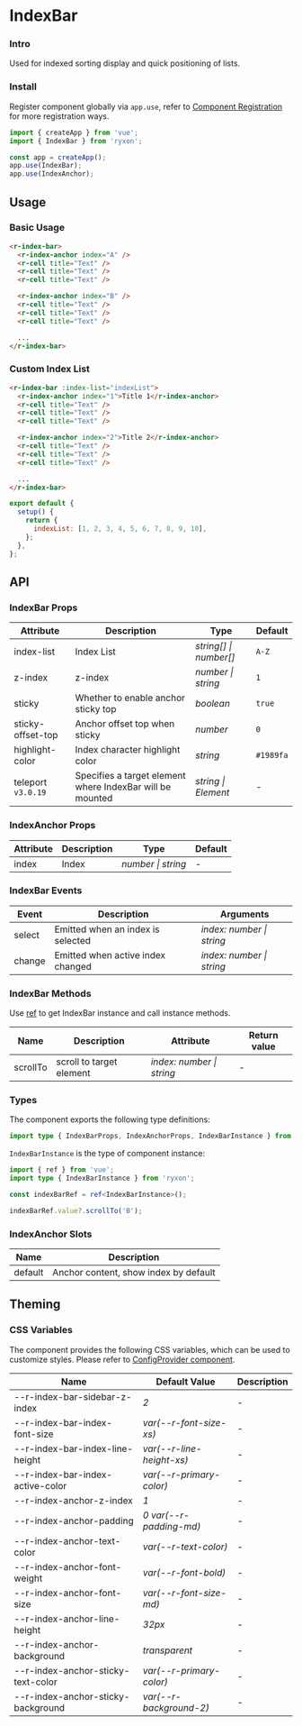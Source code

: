 # IndexBar

### Intro

Used for indexed sorting display and quick positioning of lists.

### Install

Register component globally via `app.use`, refer to [Component Registration](#/en-US/advanced-usage#zu-jian-zhu-ce) for more registration ways.

```js
import { createApp } from 'vue';
import { IndexBar } from 'ryxon';

const app = createApp();
app.use(IndexBar);
app.use(IndexAnchor);
```

## Usage

### Basic Usage

```html
<r-index-bar>
  <r-index-anchor index="A" />
  <r-cell title="Text" />
  <r-cell title="Text" />
  <r-cell title="Text" />

  <r-index-anchor index="B" />
  <r-cell title="Text" />
  <r-cell title="Text" />
  <r-cell title="Text" />

  ...
</r-index-bar>
```

### Custom Index List

```html
<r-index-bar :index-list="indexList">
  <r-index-anchor index="1">Title 1</r-index-anchor>
  <r-cell title="Text" />
  <r-cell title="Text" />
  <r-cell title="Text" />

  <r-index-anchor index="2">Title 2</r-index-anchor>
  <r-cell title="Text" />
  <r-cell title="Text" />
  <r-cell title="Text" />

  ...
</r-index-bar>
```

```js
export default {
  setup() {
    return {
      indexList: [1, 2, 3, 4, 5, 6, 7, 8, 9, 10],
    };
  },
};
```

## API

### IndexBar Props

| Attribute | Description | Type | Default |
| --- | --- | --- | --- |
| index-list | Index List | _string[] \| number[]_ | `A-Z` |
| z-index | z-index | _number \| string_ | `1` |
| sticky | Whether to enable anchor sticky top | _boolean_ | `true` |
| sticky-offset-top | Anchor offset top when sticky | _number_ | `0` |
| highlight-color | Index character highlight color | _string_ | `#1989fa` |
| teleport `v3.0.19` | Specifies a target element where IndexBar will be mounted | _string \| Element_ | - |

### IndexAnchor Props

| Attribute | Description | Type               | Default |
| --------- | ----------- | ------------------ | ------- |
| index     | Index       | _number \| string_ | -       |

### IndexBar Events

| Event  | Description                       | Arguments                 |
| ------ | --------------------------------- | ------------------------- |
| select | Emitted when an index is selected | _index: number \| string_ |
| change | Emitted when active index changed | _index: number \| string_ |

### IndexBar Methods

Use [ref](https://v3.vuejs.org/guide/component-template-refs.html) to get IndexBar instance and call instance methods.

| Name | Description | Attribute | Return value |
| --- | --- | --- | --- |
| scrollTo | scroll to target element | _index: number \| string_ | - |

### Types

The component exports the following type definitions:

```ts
import type { IndexBarProps, IndexAnchorProps, IndexBarInstance } from 'ryxon';
```

`IndexBarInstance` is the type of component instance:

```ts
import { ref } from 'vue';
import type { IndexBarInstance } from 'ryxon';

const indexBarRef = ref<IndexBarInstance>();

indexBarRef.value?.scrollTo('B');
```

### IndexAnchor Slots

| Name    | Description                           |
| ------- | ------------------------------------- |
| default | Anchor content, show index by default |

## Theming

### CSS Variables

The component provides the following CSS variables, which can be used to customize styles. Please refer to [ConfigProvider component](#/en-US/config-provider).

| Name | Default Value | Description |
| --- | --- | --- |
| --r-index-bar-sidebar-z-index | _2_ | - |
| --r-index-bar-index-font-size | _var(--r-font-size-xs)_ | - |
| --r-index-bar-index-line-height | _var(--r-line-height-xs)_ | - |
| --r-index-bar-index-active-color | _var(--r-primary-color)_ | - |
| --r-index-anchor-z-index | _1_ | - |
| --r-index-anchor-padding | _0 var(--r-padding-md)_ | - |
| --r-index-anchor-text-color | _var(--r-text-color)_ | - |
| --r-index-anchor-font-weight | _var(--r-font-bold)_ | - |
| --r-index-anchor-font-size | _var(--r-font-size-md)_ | - |
| --r-index-anchor-line-height | _32px_ | - |
| --r-index-anchor-background | _transparent_ | - |
| --r-index-anchor-sticky-text-color | _var(--r-primary-color)_ | - |
| --r-index-anchor-sticky-background | _var(--r-background-2)_ | - |
